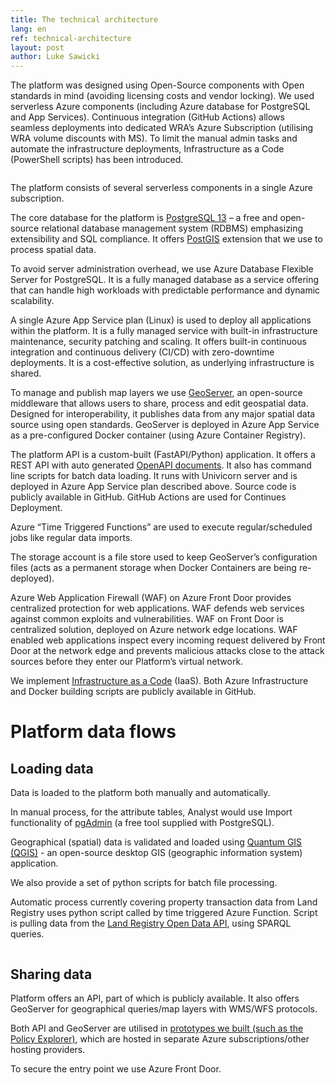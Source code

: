 ```yaml
---
title: The technical architecture
lang: en
ref: technical-architecture
layout: post
author: Luke Sawicki
---
```


The platform was designed using Open-Source components with Open standards in mind (avoiding licensing costs and vendor locking). We used serverless Azure components (including Azure database for PostgreSQL and App Services). Continuous integration (GitHub Actions) allows seamless deployments into dedicated WRA’s Azure Subscription (utilising WRA volume discounts with MS). To limit the manual admin tasks and automate the infrastructure deployments, Infrastructure as a Code (PowerShell scripts) has been introduced.

<IMAGE>

The platform consists of several serverless components in a single Azure subscription. 

The core database for the platform is [PostgreSQL 13](https://www.postgresql.org/) – a free and open-source relational database management system (RDBMS) emphasizing extensibility and SQL compliance. It offers [PostGIS](https://postgis.net/) extension that we use to process spatial data. 

To avoid server administration overhead, we use Azure Database Flexible Server for PostgreSQL. It is a fully managed database as a service offering that can handle high workloads with predictable performance and dynamic scalability. 

A single Azure App Service plan (Linux) is used to deploy all applications within the platform. It is a fully managed service with built-in infrastructure maintenance, security patching and scaling. It offers built-in continuous integration and continuous delivery (CI/CD) with zero-downtime deployments. It is a cost-effective solution, as underlying infrastructure is shared. 

To manage and publish map layers we use [GeoServer](https://geoserver.org/), an open-source middleware that allows users to share, process and edit geospatial data. Designed for interoperability, it publishes data from any major spatial data source using open standards. 
GeoServer is deployed in Azure App Service as a pre-configured Docker container (using Azure Container Registry).  

The platform API is a custom-built (FastAPI/Python) application. It offers a REST API with auto generated [OpenAPI documents](https://www.openapis.org/). It also has command line scripts for batch data loading. It runs with Univicorn server and is deployed in Azure App Service plan described above. Source code is publicly available in GitHub. GitHub Actions are used for Continues Deployment. 

Azure “Time Triggered Functions” are used to execute regular/scheduled jobs like regular data imports. 

The storage account is a file store used to keep GeoServer’s configuration files (acts as a permanent storage when Docker Containers are being re-deployed). 

Azure Web Application Firewall (WAF) on Azure Front Door provides centralized protection for web applications. WAF defends web services against common exploits and vulnerabilities. 
WAF on Front Door is centralized solution, deployed on Azure network edge locations. WAF enabled web applications inspect every incoming request delivered by Front Door at the network edge and prevents malicious attacks close to the attack sources before they enter our Platform’s virtual network. 

We implement [Infrastructure as a Code](https://en.wikipedia.org/wiki/Infrastructure_as_code) (IaaS). Both Azure Infrastructure and Docker building scripts are publicly available in GitHub. 

# Platform data flows 

## Loading data 

Data is loaded to the platform both manually and automatically.  

In manual process, for the attribute tables, Analyst would use Import functionality of [pgAdmin](https://www.pgadmin.org/) (a free tool supplied with PostgreSQL). 

Geographical (spatial) data is validated and loaded using [Quantum GIS (QGIS)](https://www.qgis.org/en/site/) - an open-source desktop GIS (geographic information system) application. 
 
We also provide a set of python scripts for batch file processing. 

Automatic process currently covering property transaction data from Land Registry uses python script called by time triggered Azure Function. Script is pulling data from the [Land Registry Open Data API](https://landregistry.data.gov.uk/), using SPARQL queries.

<IMAGE>

## Sharing data 

Platform offers an API, part of which is publicly available. It also offers GeoServer for geographical queries/map layers with WMS/WFS protocols. 

Both API and GeoServer are utilised in [prototypes we built (such as the Policy Explorer)](https://welsh-revenue-authority.github.io/property-data-poc/en/prototypes/), which are hosted in separate Azure subscriptions/other hosting providers. 

To secure the entry point we use Azure Front Door.

<IMAGE>
